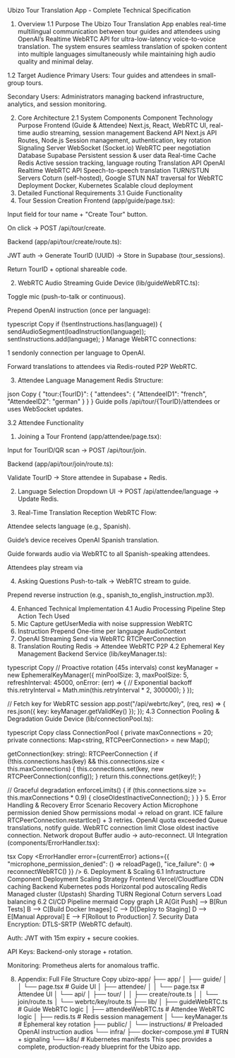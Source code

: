 Ubizo Tour Translation App - Complete Technical Specification
1. Overview
1.1 Purpose
The Ubizo Tour Translation App enables real-time multilingual communication between tour guides and attendees using OpenAI’s Realtime WebRTC API for ultra-low-latency voice-to-voice translation. The system ensures seamless translation of spoken content into multiple languages simultaneously while maintaining high audio quality and minimal delay.

1.2 Target Audience
Primary Users: Tour guides and attendees in small-group tours.

Secondary Users: Administrators managing backend infrastructure, analytics, and session monitoring.

2. Core Architecture
2.1 System Components
Component	Technology	Purpose
Frontend (Guide & Attendee)	Next.js, React, WebRTC	UI, real-time audio streaming, session management
Backend API	Next.js API Routes, Node.js	Session management, authentication, key rotation
Signaling Server	WebSocket (Socket.io)	WebRTC peer negotiation
Database	Supabase	Persistent session & user data
Real-time Cache	Redis	Active session tracking, language routing
Translation API	OpenAI Realtime WebRTC API	Speech-to-speech translation
TURN/STUN Servers	Coturn (self-hosted), Google STUN	NAT traversal for WebRTC
Deployment	Docker, Kubernetes	Scalable cloud deployment
3. Detailed Functional Requirements
3.1 Guide Functionality
1. Tour Session Creation
Frontend (app/guide/page.tsx):

Input field for tour name + "Create Tour" button.

On click → POST /api/tour/create.

Backend (app/api/tour/create/route.ts):

JWT auth → Generate TourID (UUID) → Store in Supabase (tour_sessions).

Return TourID + optional shareable code.

2. WebRTC Audio Streaming
Guide Device (lib/guideWebRTC.ts):

Toggle mic (push-to-talk or continuous).

Prepend OpenAI instruction (once per language):

typescript
Copy
if (!sentInstructions.has(language)) {
  sendAudioSegment(loadInstruction(language));
  sentInstructions.add(language);
}
Manage WebRTC connections:

1 sendonly connection per language to OpenAI.

Forward translations to attendees via Redis-routed P2P WebRTC.

3. Attendee Language Management
Redis Structure:

json
Copy
{
  "tour:{TourID}": {
    "attendees": {
      "AttendeeID1": "french",
      "AttendeeID2": "german"
    }
  }
}
Guide polls /api/tour/{TourID}/attendees or uses WebSocket updates.

3.2 Attendee Functionality
1. Joining a Tour
Frontend (app/attendee/page.tsx):

Input for TourID/QR scan → POST /api/tour/join.

Backend (app/api/tour/join/route.ts):

Validate TourID → Store attendee in Supabase + Redis.

2. Language Selection
Dropdown UI → POST /api/attendee/language → Update Redis.

3. Real-Time Translation Reception
WebRTC Flow:

Attendee selects language (e.g., Spanish).

Guide’s device receives OpenAI Spanish translation.

Guide forwards audio via WebRTC to all Spanish-speaking attendees.

Attendees play stream via <audio> element.

4. Asking Questions
Push-to-talk → WebRTC stream to guide.

Prepend reverse instruction (e.g., spanish_to_english_instruction.mp3).

4. Enhanced Technical Implementation
4.1 Audio Processing Pipeline
Step	Action	Tech Used
1. Mic Capture	getUserMedia with noise suppression	WebRTC
2. Instruction Prepend	One-time per language	AudioContext
3. OpenAI Streaming	Send via WebRTC	RTCPeerConnection
4. Translation Routing	Redis → Attendee WebRTC	P2P
4.2 Ephemeral Key Management
Backend Service (lib/keyManager.ts):

typescript
Copy
// Proactive rotation (45s intervals)
const keyManager = new EphemeralKeyManager({
  minPoolSize: 3,
  maxPoolSize: 5,
  refreshInterval: 45000,
  onError: (err) => {
    // Exponential backoff
    this.retryInterval = Math.min(this.retryInterval * 2, 300000);
  }
});

// Fetch key for WebRTC session
app.post("/api/webrtc/key", (req, res) => {
  res.json({ key: keyManager.getValidKey() });
});
4.3 Connection Pooling & Degradation
Guide Device (lib/connectionPool.ts):

typescript
Copy
class ConnectionPool {
  private maxConnections = 20;
  private connections: Map<string, RTCPeerConnection> = new Map();

  getConnection(key: string): RTCPeerConnection {
    if (!this.connections.has(key) && this.connections.size < this.maxConnections) {
      this.connections.set(key, new RTCPeerConnection(config));
    }
    return this.connections.get(key)!;
  }

  // Graceful degradation
  enforceLimits() {
    if (this.connections.size >= this.maxConnections * 0.9) {
      closeOldestInactiveConnection();
    }
  }
}
5. Error Handling & Recovery
Error Scenario	Recovery Action
Microphone permission denied	Show permissions modal → reload on grant.
ICE failure	RTCPeerConnection.restartIce() + 3 retries.
OpenAI quota exceeded	Queue translations, notify guide.
WebRTC connection limit	Close oldest inactive connection.
Network dropout	Buffer audio → auto-reconnect.
UI Integration (components/ErrorHandler.tsx):

tsx
Copy
<ErrorHandler 
  error={currentError}
  actions={{
    "microphone_permission_denied": () => reloadPage(),
    "ice_failure": () => reconnectWebRTC()
  }}
/>
6. Deployment & Scaling
6.1 Infrastructure
Component	Deployment	Scaling Strategy
Frontend	Vercel/Cloudflare	CDN caching
Backend	Kubernetes pods	Horizontal pod autoscaling
Redis	Managed cluster (Upstash)	Sharding
TURN	Regional Coturn servers	Load balancing
6.2 CI/CD Pipeline
mermaid
Copy
graph LR
  A[Git Push] --> B[Run Tests]
  B --> C[Build Docker Images]
  C --> D[Deploy to Staging]
  D --> E[Manual Approval]
  E --> F[Rollout to Production]
7. Security
Data Encryption: DTLS-SRTP (WebRTC default).

Auth: JWT with 15m expiry + secure cookies.

API Keys: Backend-only storage + rotation.

Monitoring: Prometheus alerts for anomalous traffic.

8. Appendix: Full File Structure
Copy
ubizo-app/
├── app/
│   ├── guide/
│   │   └── page.tsx          # Guide UI
│   ├── attendee/
│   │   └── page.tsx          # Attendee UI
│   └── api/
│       ├── tour/
│       │   ├── create/route.ts
│       │   └── join/route.ts
│       └── webrtc/key/route.ts
├── lib/
│   ├── guideWebRTC.ts        # Guide WebRTC logic
│   ├── attendeeWebRTC.ts     # Attendee WebRTC logic
│   ├── redis.ts              # Redis session management
│   └── keyManager.ts         # Ephemeral key rotation
├── public/
│   └── instructions/         # Preloaded OpenAI instruction audios
└── infra/
    ├── docker-compose.yml    # TURN + signaling
    └── k8s/                  # Kubernetes manifests
This spec provides a complete, production-ready blueprint for the Ubizo app.